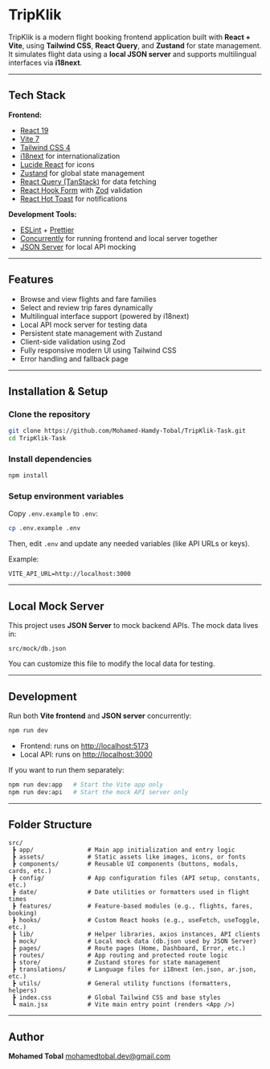 #  TripKlik

TripKlik is a modern flight booking frontend application built with **React + Vite**, using **Tailwind CSS**, **React Query**, and **Zustand** for state management.
It simulates flight data using a **local JSON server** and supports multilingual interfaces via **i18next**.

---

## Tech Stack

**Frontend:**

* [React 19](https://react.dev/)
* [Vite 7](https://vitejs.dev/)
* [Tailwind CSS 4](https://tailwindcss.com/)
* [i18next](https://www.i18next.com/) for internationalization
* [Lucide React](https://lucide.dev/) for icons
* [Zustand](https://github.com/pmndrs/zustand) for global state management
* [React Query (TanStack)](https://tanstack.com/query/latest) for data fetching
* [React Hook Form](https://react-hook-form.com/) with [Zod](https://zod.dev/) validation
* [React Hot Toast](https://react-hot-toast.com/) for notifications

**Development Tools:**

* [ESLint](https://eslint.org/) + [Prettier](https://prettier.io/)
* [Concurrently](https://www.npmjs.com/package/concurrently) for running frontend and local server together
* [JSON Server](https://github.com/typicode/json-server) for local API mocking

---

## Features

* Browse and view flights and fare families
* Select and review trip fares dynamically
* Multilingual interface support (powered by i18next)
* Local API mock server for testing data
* Persistent state management with Zustand
* Client-side validation using Zod
* Fully responsive modern UI using Tailwind CSS
* Error handling and fallback page

---

## Installation & Setup

### Clone the repository

```bash
git clone https://github.com/Mohamed-Hamdy-Tobal/TripKlik-Task.git
cd TripKlik-Task
```

### Install dependencies

```bash
npm install
```

### Setup environment variables

Copy `.env.example` to `.env`:

```bash
cp .env.example .env
```

Then, edit `.env` and update any needed variables (like API URLs or keys).

Example:

```
VITE_API_URL=http://localhost:3000
```

---

## Local Mock Server

This project uses **JSON Server** to mock backend APIs.
The mock data lives in:

```
src/mock/db.json
```

You can customize this file to modify the local data for testing.

---

## Development

Run both **Vite frontend** and **JSON server** concurrently:

```bash
npm run dev
```

* Frontend: runs on [http://localhost:5173](http://localhost:5173)
* Local API: runs on [http://localhost:3000](http://localhost:3000)

If you want to run them separately:

```bash
npm run dev:app   # Start the Vite app only
npm run dev:api   # Start the mock API server only
```

---

## Folder Structure

```
src/
 ┣ app/               # Main app initialization and entry logic
 ┣ assets/            # Static assets like images, icons, or fonts
 ┣ components/        # Reusable UI components (buttons, modals, cards, etc.)
 ┣ config/            # App configuration files (API setup, constants, etc.)
 ┣ date/              # Date utilities or formatters used in flight times
 ┣ features/          # Feature-based modules (e.g., flights, fares, booking)
 ┣ hooks/             # Custom React hooks (e.g., useFetch, useToggle, etc.)
 ┣ lib/               # Helper libraries, axios instances, API clients
 ┣ mock/              # Local mock data (db.json used by JSON Server)
 ┣ pages/             # Route pages (Home, Dashboard, Error, etc.)
 ┣ routes/            # App routing and protected route logic
 ┣ store/             # Zustand stores for state management
 ┣ translations/      # Language files for i18next (en.json, ar.json, etc.)
 ┣ utils/             # General utility functions (formatters, helpers)
 ┣ index.css          # Global Tailwind CSS and base styles
 ┗ main.jsx           # Vite main entry point (renders <App />)
```

---

## Author

**Mohamed Tobal**
[mohamedtobal.dev@gmail.com](mailto:mohamedtobal.dev@gmail.com)
